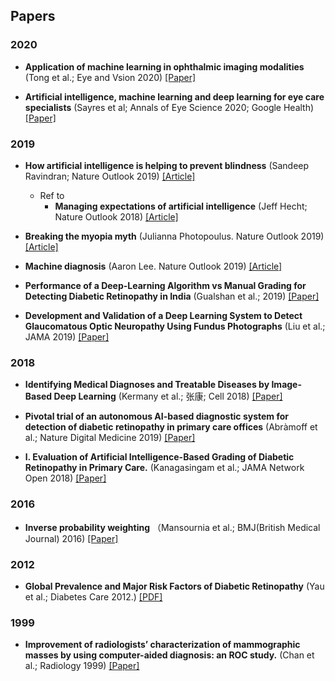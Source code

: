 
## Papers

### 2020

* **Application of machine learning in ophthalmic imaging modalities** (Tong et al.; Eye and Vsion 2020) [[Paper]](https://eandv.biomedcentral.com/track/pdf/10.1186/s40662-020-00183-6.pdf)

* **Artificial intelligence, machine learning and deep learning for eye care specialists** (Sayres et al; Annals of Eye Science 2020; Google Health) [[Paper]](https://aes.amegroups.com/article/view/5371/pdf)

### 2019

* **How artificial intelligence is helping to prevent blindness** (Sandeep Ravindran; Nature Outlook 2019) [[Article]](https://www.nature.com/articles/d41586-019-01111-y)
  * Ref to
    * **Managing expectations of artificial intelligence** (Jeff Hecht; Nature Outlook 2018) [[Article]](https://www.nature.com/articles/d41586-018-07504-9)

* **Breaking the myopia myth** (Julianna Photopoulus. Nature Outlook 2019) [[Article]](https://www.nature.com/articles/d41586-019-01108-7)
  
* **Machine diagnosis** (Aaron Lee. Nature Outlook 2019) [[Article]](https://www.nature.com/articles/d41586-019-01112-x)

* **Performance of a Deep-Learning Algorithm vs Manual Grading for Detecting Diabetic Retinopathy in India** (Gualshan et al.; 2019) [[Paper]](https://jamanetwork.com/journals/jamaophthalmology/articlepdf/2734990/jamaophthalmology_gulshan_2019_oi_190041.pdf)

* **Development and Validation of a Deep Learning System to Detect Glaucomatous Optic Neuropathy Using Fundus Photographs** (Liu et al.; JAMA 2019) [[Paper]](https://jamanetwork.com/journals/jamaophthalmology/articlepdf/2749330/jamaophthalmology_liu_2019_oi_190065.pdf)

### 2018

* **Identifying Medical Diagnoses and Treatable Diseases by Image-Based Deep Learning** (Kermany et al.; 张康; Cell 2018) [[Paper]](https://www.sciencedirect.com/science/article/pii/S0092867418301545)

* **Pivotal trial of an autonomous AI-based diagnostic system for detection of diabetic retinopathy in primary care offices** (Abràmoff et al.; Nature Digital Medicine 2019) [[Paper]](https://www.nature.com/articles/s41746-018-0040-6.pdf)

* **l. Evaluation of Artificial Intelligence-Based Grading of Diabetic Retinopathy in Primary Care.** (Kanagasingam et al.; JAMA Network Open 2018) [[Paper]](https://jamanetwork.com/journals/jamanetworkopen/articlepdf/2703944/kanagasingam_2018_oi_180132.pdf)

### 2016

* **Inverse probability weighting** （Mansournia et al.; BMJ(British Medical Journal) 2016) [[Paper]](https://web.archive.org/web/20190502084711id_/https://www.bmj.com/content/bmj/352/bmj.i189.full.pdf)

### 2012

* **Global Prevalence and Major Risk Factors of Diabetic Retinopathy** (Yau et al.; Diabetes Care 2012.) [[PDF]](https://watermark.silverchair.com/556.pdf?token=AQECAHi208BE49Ooan9kkhW_Ercy7Dm3ZL_9Cf3qfKAc485ysgAAAq0wggKpBgkqhkiG9w0BBwagggKaMIIClgIBADCCAo8GCSqGSIb3DQEHATAeBglghkgBZQMEAS4wEQQMXyMaEhUqvAIEmrfoAgEQgIICYEqhbso6SGvV18QfuxfaQ9EL6Mkef7I1CDwsAUlKfTN6udY7dEBZ4OqqwyWIxLGUT0oB5dh2sA5GLwY3nF65ICjt49lVpZosoz1i5Pxqx8yKQeOGJIjNv4pmSlqdgbCrD1FsBEgWTiUaFI6qq6R4VlyZwJIZThcyACIRIpGmg9zBbTvqIvMstMTzaC1JE8_Pp7B-JYzShayr0HagkRLIEMu8s_nPEcVK2xApQDY9YVpMzA3ULSsBaD2e9oFNTQtIdXY3P_bqVRCDfQ5FRaHNRoiEtG_JLAE0aHeQPhawzv8T536-kBoysQ8ai-l872GNJzJDX6-K0KA5sbAs0Rn8-JYU5r1AG7dZUhfwKbZu8yhlaPx5o53qUlv3fculqql_Tj58PYjp_44lTtFtdvPyVLOs6lQr_1x-O9_nZEMAcsEA1pp-kOFuZ3jIrMjBZJ3yXlQf2WSV5J74Omt9_N4bRQiGDHoCZfqiOKoBMzBtxSc8W6DcpvIa9OLTn1zOGRlaG8vQmn1LVrS8ZXaZvbZ7jX6SuZ8sqLn7lhkT8uNCS-qlAKzhCPqcyFqKYvlMF5w1i7f1XOkvhH0BaEmM_dbP9IwY7KkqoMPNLbPKkq2a6_Z9x_y8fdpp1i49LAO4JYDtjn1rMr7OAsQuCEG_N94mb95jiHqpbsfsglxaivwOXmItBd6stMstOJb_X-0eVbllo3XeGZQuz1nAGbMMcPDzYHg1JV4PGVWm3I6ZUxa3Aw6VRuK7Q1XGMKcJ66b9HEZ8D4GYQ40rfjqFAOmIhXQFQx4IDz4PfriCIKmmkzlg7m86)

### 1999

* **Improvement of radiologists’ characterization of mammographic masses by using computer-aided diagnosis: an ROC study.** (Chan et al.; Radiology 1999) [[Paper]](https://www.researchgate.net/profile/Heang-Ping-Chan/publication/12822364_Improvement_of_Radiologists'_Characterization_of_Mammographic_Masses_by_Using_Computer-aided_Diagnosis_An_ROC_Study1/links/5bb76a23299bf1049b6feccf/Improvement-of-Radiologists-Characterization-of-Mammographic-Masses-by-Using-Computer-aided-Diagnosis-An-ROC-Study1.pdf)